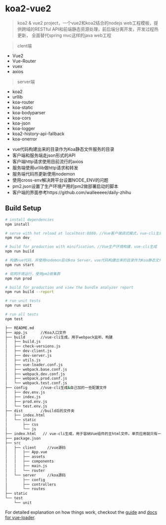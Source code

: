 # koa2-vue2

> koa2 & vue2 project，一个vue2和koa2结合的nodejs web工程模板，提供跨域的RESTful API和前端静态资源处理，前后端分离开发，开发过程热更新， 全面替代spring mvc这样的java web工程

> clent端
- Vue2
- Vue-Router
- vuex
- axios
> server端
- koa2
- urllib
- koa-router
- koa-static
- koa-bodyparser
- koa-cors
- koa-json
- koa-logger
- koa2-history-api-fallback
- koa-onerror

* vue代码构建出来的目录作为Koa静态文件服务的目录
* 客户端和服务端走json形式的API
* 客户端http请求使用目前流行的axios
* 服务端使用urllib做http请求和转发
* 服务端代码热更新使用nodemon
* 使用cross-env解决跨平台设置NODE_ENV的问题
* pm2.json设置了生产环境产用的pm2做部署启动的脚本
* 客户端的界面参考https://github.com/walleeeee/daily-zhihu


## Build Setup

``` bash
# install dependencies
npm install

# serve with hot reload at localhost:8080。//Vue客户端调式模式，vue-cli生成
npm run dev

# build for production with minification。//Vue生产环境构建，vue-cli生成
npm run build

# 构建vue代码，并使用nodemon启动koa Server。vue代码构建出来的目录作为Koa静态文件服务的目录   nodemon用于修改文件热更新
npm run start

# 现网环境运行，使用pm2做集群
npm run prod

# build for production and view the bundle analyzer report
npm run build --report

# run unit tests
npm run unit

# run all tests
npm test


```

``` bash
├── README.md
├── app.js      //Koa入口文件
├── build       //vue-cli生成，用于webpack监听、构建
│   ├── build.js
│   ├── check-versions.js
│   ├── dev-client.js
│   ├── dev-server.js
│   ├── utils.js
│   ├── vue-loader.conf.js
│   ├── webpack.base.conf.js
│   ├── webpack.dev.conf.js
│   ├── webpack.prod.conf.js
│   └── webpack.test.conf.js
├── config      //vue-cli生成&自己加的一些配置文件
│   ├── dev.env.js
│   ├── index.js
│   ├── prod.env.js
│   └── test.env.js
├── dist        //build后的文件夹
│   ├── index.html
│   └── static
│       ├── css
│       └── js
├── index.html   // vue-cli生成，用于容纳Vue组件的主html文件。单页应用就只有一个html
├── package.json
├── src
│   ├── client     //vue源码
│   │   ├── App.vue
│   │   ├── assets
│   │   ├── components
│   │   ├── main.js
│   │   └── router
│   └── server     //koa源码
│       ├── config
│       ├── controllers
│       └── routes
├── static
└── test
    └── unit

```


For detailed explanation on how things work, checkout the [guide](http://vuejs-templates.github.io/webpack/) and [docs for vue-loader](http://vuejs.github.io/vue-loader).


